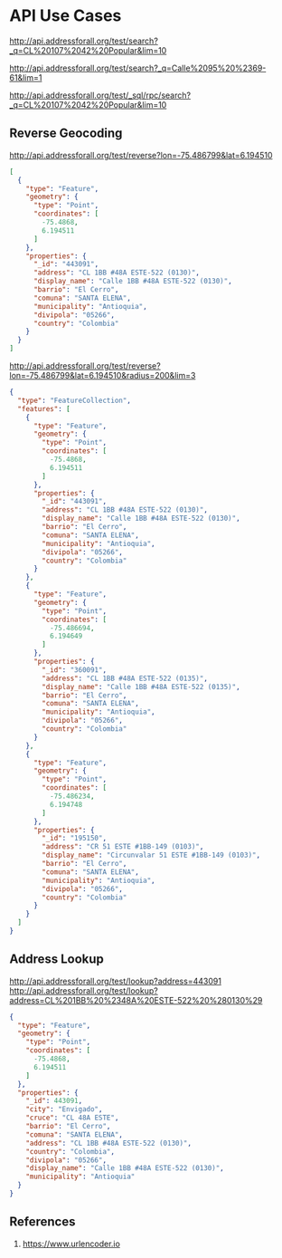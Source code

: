 # API Use Cases

<http://api.addressforall.org/test/search?_q=CL%20107%2042%20Popular&lim=10>

<http://api.addressforall.org/test/search?_q=Calle%2095%20%2369-61&lim=1>

<http://api.addressforall.org/test/_sql/rpc/search?_q=CL%20107%2042%20Popular&lim=10>

## Reverse Geocoding

<http://api.addressforall.org/test/reverse?lon=-75.486799&lat=6.194510>  

```json
[
  {
    "type": "Feature",
    "geometry": {
      "type": "Point",
      "coordinates": [
        -75.4868,
        6.194511
      ]
    },
    "properties": {
      "_id": "443091",
      "address": "CL 1BB #48A ESTE-522 (0130)",
      "display_name": "Calle 1BB #48A ESTE-522 (0130)",
      "barrio": "El Cerro",
      "comuna": "SANTA ELENA",
      "municipality": "Antioquia",
      "divipola": "05266",
      "country": "Colombia"
    }
  }
]
```

<http://api.addressforall.org/test/reverse?lon=-75.486799&lat=6.194510&radius=200&lim=3>  

```json
{
  "type": "FeatureCollection",
  "features": [
    {
      "type": "Feature",
      "geometry": {
        "type": "Point",
        "coordinates": [
          -75.4868,
          6.194511
        ]
      },
      "properties": {
        "_id": "443091",
        "address": "CL 1BB #48A ESTE-522 (0130)",
        "display_name": "Calle 1BB #48A ESTE-522 (0130)",
        "barrio": "El Cerro",
        "comuna": "SANTA ELENA",
        "municipality": "Antioquia",
        "divipola": "05266",
        "country": "Colombia"
      }
    },
    {
      "type": "Feature",
      "geometry": {
        "type": "Point",
        "coordinates": [
          -75.486694,
          6.194649
        ]
      },
      "properties": {
        "_id": "360091",
        "address": "CL 1BB #48A ESTE-522 (0135)",
        "display_name": "Calle 1BB #48A ESTE-522 (0135)",
        "barrio": "El Cerro",
        "comuna": "SANTA ELENA",
        "municipality": "Antioquia",
        "divipola": "05266",
        "country": "Colombia"
      }
    },
    {
      "type": "Feature",
      "geometry": {
        "type": "Point",
        "coordinates": [
          -75.486234,
          6.194748
        ]
      },
      "properties": {
        "_id": "195150",
        "address": "CR 51 ESTE #1BB-149 (0103)",
        "display_name": "Circunvalar 51 ESTE #1BB-149 (0103)",
        "barrio": "El Cerro",
        "comuna": "SANTA ELENA",
        "municipality": "Antioquia",
        "divipola": "05266",
        "country": "Colombia"
      }
    }
  ]
}
```

## Address Lookup

<http://api.addressforall.org/test/lookup?address=443091>  
<http://api.addressforall.org/test/lookup?address=CL%201BB%20%2348A%20ESTE-522%20%280130%29>

```json
{
  "type": "Feature",
  "geometry": {
    "type": "Point",
    "coordinates": [
      -75.4868,
      6.194511
    ]
  },
  "properties": {
    "_id": 443091,
    "city": "Envigado",
    "cruce": "CL 48A ESTE",
    "barrio": "El Cerro",
    "comuna": "SANTA ELENA",
    "address": "CL 1BB #48A ESTE-522 (0130)",
    "country": "Colombia",
    "divipola": "05266",
    "display_name": "Calle 1BB #48A ESTE-522 (0130)",
    "municipality": "Antioquia"
  }
}
```

## References

1. <https://www.urlencoder.io>